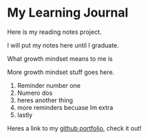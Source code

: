 # My Learning Journal

Here is my reading notes project. 

I will put my notes here until I graduate.

What growth mindset means to me is

More growth mindset stuff goes here. 

1. Reminder number one
2. Numero dos
3. heres another thing
4. more reminders becuase Im extra
5. lastly

Heres a link to my [github portfolio](https://github.com/rayrobinson6776), check it out!
